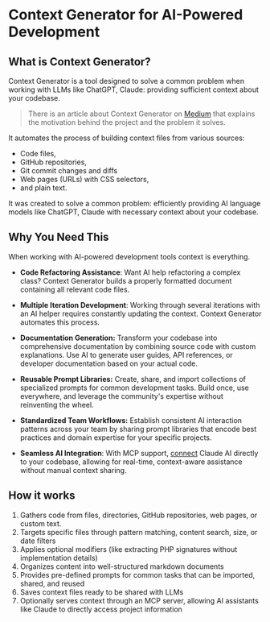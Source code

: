 # Context Generator for AI-Powered Development

## What is Context Generator?

Context Generator is a tool designed to solve a common problem when working with LLMs like ChatGPT, Claude: providing
sufficient context about your codebase.

> There is an article about Context Generator
> on [Medium](https://medium.com/@butschster/context-not-prompts-2-0-the-evolution-9c4a84214784) that explains the
> motivation behind the project and the problem it solves.

It automates the process of building context files from various sources:

- Code files,
- GitHub repositories,
- Git commit changes and diffs
- Web pages (URLs) with CSS selectors,
- and plain text.

It was created to solve a common problem: efficiently providing AI language models like ChatGPT, Claude with necessary
context about your codebase.

## Why You Need This

When working with AI-powered development tools context is everything.

- **Code Refactoring Assistance**: Want AI help refactoring a complex class? Context Generator builds a properly
  formatted document containing all relevant code files.

- **Multiple Iteration Development**: Working through several iterations with an AI helper requires constantly updating
  the context. Context Generator automates this process.

- **Documentation Generation:** Transform your codebase into comprehensive documentation by combining source code with
  custom explanations. Use AI to generate user guides, API references, or developer documentation based on your actual
  code.

- **Reusable Prompt Libraries:** Create, share, and import collections of specialized prompts for common development
  tasks. Build once, use everywhere, and leverage the community's expertise without reinventing the wheel.

- **Standardized Team Workflows:** Establish consistent AI interaction patterns across your team by sharing prompt
  libraries that encode best practices and domain expertise for your specific projects.

- **Seamless AI Integration**: With MCP support, [connect](/mcp-server) Claude AI directly to your codebase, allowing
  for real-time, context-aware assistance without manual context sharing.

## How it works

1. Gathers code from files, directories, GitHub repositories, web pages, or custom text.
2. Targets specific files through pattern matching, content search, size, or date filters
3. Applies optional modifiers (like extracting PHP signatures without implementation details)
4. Organizes content into well-structured markdown documents
5. Provides pre-defined prompts for common tasks that can be imported, shared, and reused
6. Saves context files ready to be shared with LLMs
7. Optionally serves context through an MCP server, allowing AI assistants like Claude to directly access project
   information